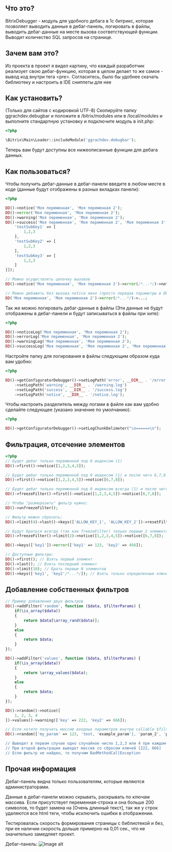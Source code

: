 Что это?
--------------------------  

BitrixDebugger - модуль для удобного дебага в 1с битрикс, которая позволяет выводить данные в дебаг-панель, логировать в файлы, выводить дебаг-данные на месте вызова соответствующей функции. Выводит количество SQL запросов на странице.

Зачем вам это?
--------------------------  

Из проекта в проект я видел картину, что каждый разработчик реализует свою дебаг-функцию, которая в целом делает то же самое - вывод код внутри тега \<pre\>. Согласитесь, было бы удобнее скачать библиотеку и настроить в IDE сниппеты для нее

Как установить?
--------------------------  
(Только для сайтов с кодировкой UTF-8) Скопируйте папку ggrachdev.debugbar и положите в /bitrix/modules или в /local/modules и выполните стандартную установку и подключите модуль в init.php:

```php
<?php

\Bitrix\Main\Loader::includeModule('ggrachdev.debugbar');
```
Теперь вам будут доступны все нижеописанные функции для дебага данных.

Как пользоваться?
--------------------------  
Чтобы получить дебаг-данные в дебаг-панели введите в любом месте в коде (данные будут отображены в разных вкладках панели):
```php
<?php

DD()->notice('Моя переменная', 'Моя переменная 2');
DD()->error('Моя переменная', 'Моя переменная 2');
DD()->warning('Моя переменная', 'Моя переменная 2');
DD()->success('Моя переменная', 'Моя переменная 2', 'Моя переменная 3', ['test' => [
    'testSubKey1' => [
        1,2,3
    ],
    'testSubKey2' => [
        1,2,3
    ],
    'testSubKey3' => [
        1,2,3
    ]
]]);

// Можно осуществлять цепочку вызовов
DD()->notice('Моя переменная', 'Моя переменная 2')->error(/*...*/)->notice(/*...*/)->...;

// Можно дебажить без вызова notice явно (просто передав параметры в DD() - идентично notice):
DD('Моя переменная', 'Моя переменная 2')->error(/*...*/)->...;
```

Так же можно логировать дебаг-данные в файлы (Эти данные не будут отображены в дебаг-панели и будут записываться в файлы при хите):
```php
<?php

DD()->noticeLog('Моя переменная', 'Моя переменная 2');
DD()->errorLog('Моя переменная', 'Моя переменная 2');
DD()->warningLog('Моя переменная', 'Моя переменная 2');
DD()->successLog('Моя переменная', 'Моя переменная 2', 'Моя переменная 3');
```

Настройте папку для логирования в файлы следующим образом куда вам удобно:
```php
<?php

DD()->getConfiguratorDebugger()->setLogPath('error', __DIR__ . '/error.log')
    ->setLogPath('warning', __DIR__ . '/warning.log')
    ->setLogPath('success', __DIR__ . '/success.log')
    ->setLogPath('notice', __DIR__ . '/notice.log');
```

Чтобы настроить разделитель между логами в файле как вам удобно сделайте следующее (указано значение по умолчанию):
```php
<?php

DD()->getConfiguratorDebugger()->setLogChunkDelimeter("\n======\n");
```

Фильтрация, отсечение элементов
-------------------------- 
```php
<?php
// Будет дебаг только переменной под 0 индексом (1)
DD()->first()->notice([1,2,3,4,5]);

// Будет дебаг только переменной под 0 индексом (1) и после чего 6,7,8
DD()->first()->notice([1,2,3,4,5])->notice([6,7,8]);

// Будет дебаг только переменной под 0 индексом всегда (1) и после чего только 6, так как "заморозили фильтр"
DD()->freezeFilter()->first()->notice([1,2,3,4,5])->notice([6,7,8]);

// Чтобы "разморозить" фильтр нужно:
DD()->unfreezeFilter();

// Фильтр можно сбросить:
DD()->limit(4)->last()->keys(['ALLOW_KEY_1', 'ALLOW_KEY_2'])->resetFilter();

// Будут браться всегда (так как freezeFilter) только первые 2 элемента данных, т.е [1,2] и [6,7]
DD()->freezeFilter()->limit(2)->notice([1,2,3,4,5])->notice([6,7,8]);

DD()->keys(['key1'])->error(['key1' => 123, 'key2' => 456]);

// Доступные фильтры:
DD()->first(); // Взять первый элемент
DD()->last(); // Взять последний элемент
DD()->limit(10); // Брать первые N элементов
DD()->keys(['key1', 'key2'/*...*/]); // Взять только определенные ключи
```

Добавление собственных фильтров
-------------------------- 
```php
// Пример добавления двух фильтров
DD()->addFilter('random', function ($data, $filterParams) {
    if(\is_array($data))
    {
        return $data[\array_rand($data)];
    }
    else
    {
        return $data;
    }
});

DD()->addFilter('values', function ($data, $filterParams) {
    if(\is_array($data))
    {
        return \array_values($data);
    }
    else
    {
        return $data;
    }
});

DD()->random()->notice([
    1, 2, 3, 4
])->values()->warning(['key' => 222, 'key2' => 666]);

// Если хотите получить массив входных параметров внутри callable $filterParams, то передавайте параметры так:
DD()->random(['my_param' => 123, 'test, 'example_param'], 'param_2', 'param_3' /*...*/);

// Выведет в первом случае одно случайное число 1,2,3 или 4 при каждом хите
// При второй фильтрации выведет массив со сбросом ключей [222, 666]
// Если фильтр не найден, то получим BadMethodCallException

```

Прочая информация
-------------------------- 
Дебаг-панель видна только пользователям, которые являются администраторами.

Данные в дебаг-панели можно скрывать, раскрывать по ключам массива. Если присутствует переменная-строка и она больше 200 символов, то будет замена на [Очень длинный текст], так же у строк удаляются все html теги, чтобы исключить ошибки в отображении.

Тестировалась скорость формирования страницы с библиотекой и без, при ее наличии скорость дольше примерно на 0,01 сек., что не значительно замедляет проект.

Дебаг-панель:
![Image alt](https://github.com/ggrachdev/BitrixDebugger/raw/master/ggrachdev.debugbar/assets/images/git/example.png)
